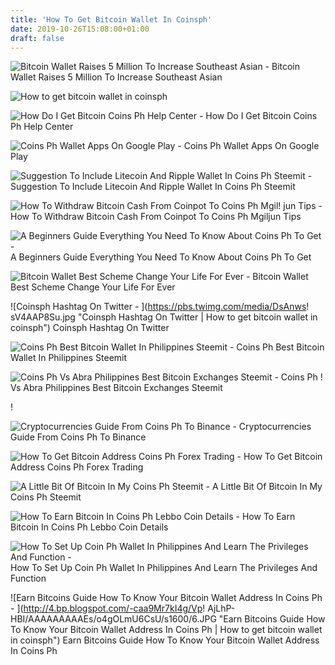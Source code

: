 ```yaml
---
title: 'How To Get Bitcoin Wallet In Coinsph'
date: 2019-10-26T15:08:00+01:00
draft: false
---
```


![Bitcoin Wallet Raises 5 Million To Increase Southeast Asian - ](http://www.epaypilipinas.com/wp-content/uploads/2016/11/coins-2.png "Bitcoin Wallet Raises 5 Million To Increase Southeast Asian | How to get bitcoin wallet in coinsph") Bitcoin Wallet Raises 5 Million To Increase Southeast Asian

![How to get bitcoin wallet in coinsph](https://emfhweb.files.wordpress.com/2017/07/received_1343181152468983.png?w=324&h=540 "How to get bitcoin wallet in coinsph") 

![How Do I Get Bitcoin Coins Ph Help Center - ](https://support.coins.ph/hc/article_attachments/115000614242/Screen_Shot_2017-10-20_at_4.47.22_PM.png "How Do I Get Bitcoin Coins Ph Help Center | How to get bitcoin wallet in coinsph") How Do I Get Bitcoin Coins Ph Help Center

![Coins Ph Wallet Apps On Google Play - ](! "Coins Ph Wallet Apps On Google Play | How to get bitcoin wallet in coinsph") Coins Ph Wallet Apps On Google Play

![Suggestion To Include Litecoin And Ripple Wallet In Coins Ph Steemit - ](https://steemitimages.com/640x0/https://cdn.utopian.io/posts/7200bdf7e6f9a8b6df65bc91f062255e5ba4IMG_20180406_132909.png "Suggestion To Include Litecoin And Ripple Wallet In Coins Ph Steemit | How to get bitcoin wallet in coinsph") Suggestion To Include Litecoin And Ripple Wallet In Coins Ph Steemit

![How To Withdraw Bitcoin Cash From Coinpot To Coins Ph Mgil!   jun Tips - ](https://3.bp.blogspot.com/-kiIriICBQWM/W228-n4vkiI/AAAAAAAAA8g/yyiszt8d6Lg8jONIlk6V7Vr_3_VQ2VgyACEwYBhgL/s1600/1.JPG "How To Withdraw Bitcoin Cash From Coinpot !   To Coins Ph Mgiljun Tips | How to get bitcoin wallet in coinsph") How To Withdraw Bitcoin Cash From Coinpot To Coins Ph Mgiljun Tips

![A Beginners Guide Everything You Need To Know About Coins Ph To Get - ](https://2.bp.blogspot.com/-7VfIn4VQ4vU/Whg4lPJZWEI/AAAAAAAAAuM/wFZoJ48hpkweRLZ8jT84dL2FjVzFRE3vACLcBGAs/s640/coins%2Bph%2Bbitcoin%2Bwallet.PNG "A Beginners Guide Everything You Need To Know About Coins Ph To Get | How to get bitcoin wallet in coinsph") A Beginners Guide Everything You Need To Know About Coins Ph To Get

![Bitcoin Wallet Best Scheme Change Your Life For Ever - ](http://i.imgur.com/iBfJMwA.png "Bitcoin Wallet Best Scheme Change Your Life For Ever | How to get bitcoin wallet in coinsph") Bitcoin Wallet Best Scheme Change Your Life For Ever

![Coinsph Hashtag On Twitter - ](https://pbs.twimg.com/media/DsAnws!   sV4AAP8Su.jpg "Coinsph Hashtag On Twitter | How to get bitcoin wallet in coinsph") Coinsph Hashtag On Twitter

![Coins Ph Best Bitcoin Wallet In Philippines Steemit - ](https://steemitimages.com/640x0/https://3.bp.blogspot.com/-ztKsiha6Qkc/WDHFcYlPLvI/AAAAAAAAElQ/aJ0FteGCy4ARwOdXvwj48lI7n5p3idhdACLcB/s1600/coinsph%2B3.png "Coins Ph Best Bitcoin Wallet In Philippines Steemit | How to get bitcoin wallet in coinsph") Coins Ph Best Bitcoin Wallet In Philippines Steemit

![Coins Ph Vs Abra Philippines Best Bitcoin Exchanges Steemit - ](https://steemitimages.com/640x0/https://steemitimages.com/DQmY5Sonm1XYGFmjuNGb1YHNQpXY1fAzwZ3zyaeTeJfvRn6/images%20(1).jpeg "Coins Ph Vs Abra Philippines Best Bitcoin Exchanges Steemit | How to get bitcoin wallet in coinsph") Coins Ph ! Vs Abra Philippines Best Bitcoin Exchanges Steemit

!

![Cryptocurrencies Guide From Coins Ph To Binance - ](https://image.slidesharecdn.com/368158242-coins-ph-to-binance-180307141002/95/cryptocurrencies-guide-from-coinsph-to-binance-1-638.jpg?cb=1520432174 "Cryptocurrencies Guide From Coins Ph To Binance | How to get bitcoin wallet in coinsph") Cryptocurrencies Guide From Coins Ph To Binance

![How To Get Bitcoin Address Coins Ph Forex Trading - ](https://support.coins.ph/hc/en-us/article_attachments/202724382/Wallets_1.jpg "How To Get Bitcoin Address Coins Ph Forex Trading | How to get bitcoin wallet in coinsph") How To Get Bitcoin Address Coins Ph Forex Trading

![A Little Bit Of Bitcoin In My Coins Ph Steemit - ](https://steemitimages.com/DQmNQZYSJPA34MwTUn8tCq6XBYhqbXAC24x46vkpVxuwwA9/Screenshot_2017-10-22-13-37-13-06-01.jpeg "A !   Little Bit Of Bitcoin In My Coins Ph Steemit | How to get bitcoin wallet in coinsph") A Little Bit Of Bitcoin In My Coins Ph Steemit

![How To Earn Bitcoin In Coins Ph Lebbo Coin Details - ](http://support.coins.ph/hc/en-us/article_attachments/201164608/two-wallets.PNG "How To Earn Bitcoin In Coins Ph Lebbo Coin Details | How to get bitcoin wallet in coinsph") How To Earn Bitcoin In Coins Ph Lebbo Coin Details

![How To Set Up Coin Ph Wallet In Philippines And Learn The Privileges And Function - ](https://i.ytimg.com/vi/glWprRbFykc/maxresdefault.jpg "How To Set Up Coin Ph Wallet In Philippines And Learn The Privileges And Function | How to get bitcoin wallet in coinsph") How To Set Up Coin Ph Wallet In Philippines And Learn The Privileges And Function

![Earn Bitcoins Guide How To Know Your Bitcoin Wallet Address In Coins Ph - ](http://4.bp.blogspot.com/-caa9Mr7kI4g/Vp!   AjLhP-HBI/AAAAAAAAAEs/o4gOLmU6CsU/s1600/6.JPG "Earn Bitcoins Guide How To Know Your Bitcoin Wallet Address In Coins Ph | How to get bitcoin wallet in coinsph") Earn Bitcoins Guide How To Know Your Bitcoin Wallet Address In Coins Ph